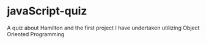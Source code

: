 # javaScript-quiz
A quiz about Hamilton and the first project I have undertaken utilizing Object Oriented Programming
